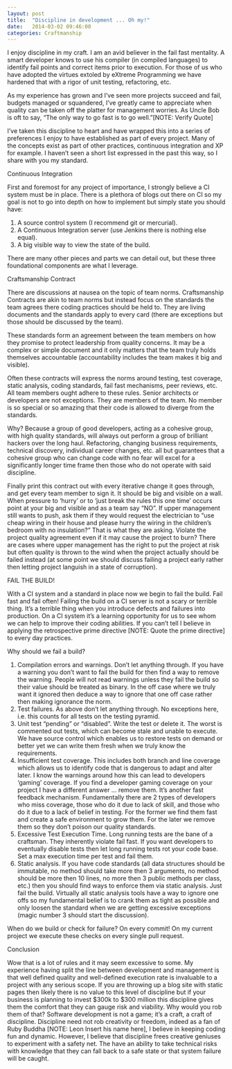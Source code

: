 ```yaml
---
layout: post
title:  "Discipline in development ... Oh my!"
date:   2014-03-02 09:46:00
categories: Craftmanship
---
```


I enjoy discipline in my craft.  I am an avid believer in the fail fast mentality.  A smart developer knows to use his compiler (in compiled languages) to identify fail points and correct items prior to execution. For those of us who have adopted the virtues extoled by eXtreme Programming we have hardened that with a rigor of unit testing, refactoring, etc.

As my experience has grown and I’ve seen more projects succeed and fail, budgets managed or squandered, I’ve greatly came to appreciate when quality can be taken off the platter for management worries.  As Uncle Bob is oft to say, “The only way to go fast is to go well.”[NOTE: Verify Quote]

I’ve taken this discipline to heart and have wrapped this into a series of preferences I enjoy to have established as part of every project.  Many of the concepts exist as part of other practices, continuous integration and XP for example.  I haven’t seen a short list expressed in the past this way, so I share with you my standard.

Continuous Integration

First and foremost for any project of importance, I strongly believe a CI system must be in place.  There is a plethora of blogs out there on CI so my goal is not to go into depth on how to implement but simply state you should have:

1.	A source control system (I recommend git or mercurial).
2.	A Continuous Integration server (use Jenkins there is nothing else equal).
3.	A big visible way to view the state of the build.

There are many other pieces and parts we can detail out, but these three foundational components are what I leverage.

Craftsmanship Contract

There are discussions at nausea on the topic of team norms.  Craftsmanship Contracts are akin to team norms but instead focus on the standards the team agrees there coding practices should be held to.  They are living documents and the standards apply to every card (there are exceptions but those should be discussed by the team).  

These standards form an agreement between the team members on how they promise to protect leadership from quality concerns.  It may be a complex or simple document and it only matters that the team truly holds themselves accountable (accountability includes the team makes it big and visible).

Often these contracts will express the norms around testing, test coverage, static analysis, coding standards, fail fast mechanisms, peer reviews, etc.  All team members ought adhere to these rules.  Senior architects or developers are not exceptions.  They are members of the team.  No member is so special or so amazing that their code is allowed to diverge from the standards.

Why? Because a group of good developers, acting as a cohesive group, with high quality standards, will always out perform a group of brilliant hackers over the long haul.  Refactoring, changing business requirements, technical discovery, individual career changes, etc. all but guarantees that a cohesive group who can change code with no fear will excel for a significantly longer time frame then those who do not operate with said discipline.

Finally print this contract out with every iterative change it goes through, and get every team member to sign it.  It should be big and visible on a wall. When pressure to ‘hurry’ or to ‘just break the rules this one time’ occurs point at your big and visible and as a team say “NO”.  If upper management still wants to push, ask them if they would request the electrician to “use cheap wiring in their house and please hurry the wiring in the children’s bedroom with no insulation?”  That is what they are asking.  Violate the project quality agreement even if it may cause the project to burn?  There are cases where upper management has the right to put the project at risk but often quality is thrown to the wind when the project actually should be failed instead (at some point we should discuss failing a project early rather then letting project languish in a state of corruption).

FAIL THE BUILD!

With a CI system and a standard in place now we begin to fail the build.  Fail fast and fail often!  Failing the build on a CI server is not a scary or terrible thing.  It’s a terrible thing when you introduce defects and failures into production.  On a CI system it’s a learning opportunity for us to see whom we can help to improve their coding abilities. If you can’t tell I believe in applying the retrospective prime directive [NOTE: Quote the prime directive] to every day practices.

Why should we fail a build?

1.	Compilation errors and warnings.  Don’t let anything through.  If you have a warning you don’t want to fail the build for then find a way to remove the warning.  People will not read warnings unless they fail the build so their value should be treated as binary.  In the off case where we truly want it ignored then deduce a way to ignore that one off case rather then making ignorance the norm.
2.	Test failures.  As above don’t let anything through.  No exceptions here, i.e. this counts for all tests on the testing pyramid.
3.	Unit test “pending” or “disabled”.  Write the test or delete it.  The worst is commented out tests, which can become stale and unable to execute.  We have source control which enables us to restore tests on demand or better yet we can write them fresh when we truly know the requirements.
4.	Insufficient test coverage.  This includes both branch and line coverage which allows us to identify code that is dangerous to adapt and alter later.  I know the warnings around how this can lead to developers ‘gaming’ coverage.  If you find a developer gaming coverage on your project I have a different answer … remove them.  It’s another fast feedback mechanism.  Fundamentally there are 2 types of developers who miss coverage, those who do it due to lack of skill, and those who do it due to a lack of belief in testing.  For the former we find them fast and create a safe environment to grow them.  For the later we remove them so they don’t poison our quality standards.
5.	Excessive Test Execution Time.  Long running tests are the bane of a craftsman.  They inherently violate fail fast.  If you want developers to eventually disable tests then let long running tests rot your code base.  Set a max execution time per test and fail them.
6.	Static analysis.  If you have code standards (all data structures should be immutable, no method should take more then 3 arguments, no method should be more then 10 lines, no more then 3 public methods per class, etc.) then you should find ways to enforce them via static analysis.   Just fail the build.  Virtually all static analysis tools have a way to ignore one offs so my fundamental belief is to crank them as tight as possible and only loosen the standard when we are getting excessive exceptions (magic number 3 should start the discussion).

When do we build or check for failure?  On every commit!  On my current project we execute these checks on every single pull request.

Conclusion

Wow that is a lot of rules and it may seem excessive to some.  My experience having split the line between development and management is that well defined quality and well-defined execution rate is invaluable to a project with any serious scope.  If you are throwing up a blog site with static pages then likely there is no value to this level of discipline but if your business is planning to invest $300k to $300 million this discipline gives them the comfort that they can gauge risk and viability.  Why would you rob them of that?  Software development is not a game; it’s a craft, a craft of discipline.  Discipline need not rob creativity or freedom, indeed as a fan of Ruby Buddha [NOTE: Leon Insert his name here], I believe in keeping coding fun and dynamic.  However, I believe that discipline frees creative geniuses to experiment with a safety net.  The have an ability to take technical risks with knowledge that they can fall back to a safe state or that system failure will be caught.
